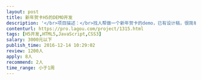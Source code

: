 ```yaml
---                
layout: post       
title: 新年贺卡H5的DEMO开发           
description: '</br>项目描述：</br>找人帮做一个新年贺卡的demo，已有设计稿，很简单的几张H5页面，不含动态效果</br></br>项目需求：</br>1.打开页面</br>2.选择贺卡模板</br>3.输入文字</br>4.上传1张图片（需要裁减到指定尺寸）</br>5.生成贺卡图片</br>6.将贺卡图保存到手机</br>'     
contenturl: https://pro.lagou.com/project/1315.html      
tags: [H5开发,HTML5,JavaScript,CSS3]            
salary: 3000元以下          
publish_time: 2016-12-14 10:29:02         
review: 1200人                   
apply: 8人                   
recommend: 2人                   
time_range: 小于1周              
---                 
```

